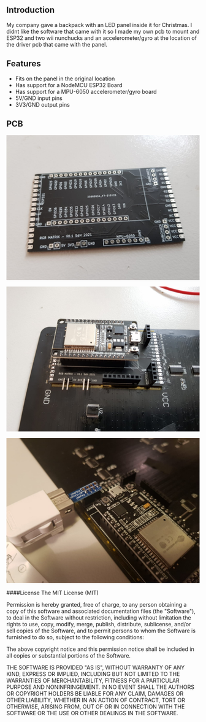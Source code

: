 ## Introduction

My company gave a backpack with an LED panel inside it for Christmas. 
I didnt like the software that came with it so I made my own pcb to mount and ESP32 and two wii nunchucks and an accelerometer/gyro at the location of the driver pcb that came with the panel.

## Features

- Fits on the panel in the original location
- Has support for a NodeMCU ESP32 Board
- Has support for a MPU-6050 accelerometer/gyro board
- 5V/GND input pins
- 3V3/GND output pins

## PCB

![bare pcb](images/bare-pcb.jpeg)

![pcb mounted](images/pcb-mounted.jpeg)

![pcb](images/pcb-with-nunchuck.jpg)


####License
The MIT License (MIT)

Permission is hereby granted, free of charge, to any person obtaining a copy
of this software and associated documentation files (the "Software"), to deal
in the Software without restriction, including without limitation the rights
to use, copy, modify, merge, publish, distribute, sublicense, and/or sell
copies of the Software, and to permit persons to whom the Software is
furnished to do so, subject to the following conditions:

The above copyright notice and this permission notice shall be included in all
copies or substantial portions of the Software.

THE SOFTWARE IS PROVIDED "AS IS", WITHOUT WARRANTY OF ANY KIND, EXPRESS OR
IMPLIED, INCLUDING BUT NOT LIMITED TO THE WARRANTIES OF MERCHANTABILITY,
FITNESS FOR A PARTICULAR PURPOSE AND NONINFRINGEMENT. IN NO EVENT SHALL THE
AUTHORS OR COPYRIGHT HOLDERS BE LIABLE FOR ANY CLAIM, DAMAGES OR OTHER
LIABILITY, WHETHER IN AN ACTION OF CONTRACT, TORT OR OTHERWISE, ARISING FROM,
OUT OF OR IN CONNECTION WITH THE SOFTWARE OR THE USE OR OTHER DEALINGS IN THE
SOFTWARE.


